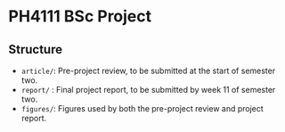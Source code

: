 # PH4111 BSc Project

## Structure
- `article/`: Pre-project review, to be submitted at the start of semester two.
- `report/` : Final project report, to be submitted by week 11 of semester two.
- `figures/`: Figures used by both the pre-project review and project report.
